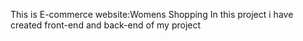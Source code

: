 This is E-commerce website:Womens Shopping
	In this project i have created front-end and back-end of my project